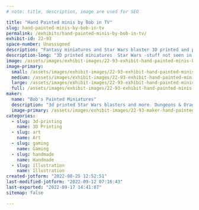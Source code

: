 ```yaml
---
# note: title, description, image are used for SEO

title: "Hand Painted minis by Bob in TV"
slug: hand-painted-minis-by-bob-in-tv
permalink: /exhibits/hand-painted-minis-by-bob-in-tv/
exhibit-id: 22-93
space-number: Unassigned
description: "Fantasy miniatures and Star Wars blaster 3D printed and professionally hand painted  and much more"
description-long: "3D printed miniatures  Star Wars -stuff not seen in stores  _ unusual pieces all professionally hand painted  you can also find them unpainted for the do it yourselfers"
image: /assets/images/exhibit-images/22-93-exhibit-hand-painted-minis-by-bob-in-tv-075-large.JPG
image-primary: 
  small: /assets/images/exhibit-images/22-93-exhibit-hand-painted-minis-by-bob-in-tv-075-small.JPG
  medium: /assets/images/exhibit-images/22-93-exhibit-hand-painted-minis-by-bob-in-tv-075-medium.JPG
  large: /assets/images/exhibit-images/22-93-exhibit-hand-painted-minis-by-bob-in-tv-075-large.JPG
  full: /assets/images/exhibit-images/22-93-exhibit-hand-painted-minis-by-bob-in-tv-075-full.JPG
maker: 
  name: "Bob's Painted Miniatures"
  description: "3d printed Star Wars blasters and more  Dungeons & Dragons miniatures professionally painted  "
  image-primary: /assets/images/exhibit-images/22-93-maker-hand-painted-minis-by-bob-in-tv-006-medium.JPG
categories: 
  - slug: 3d-printing
    name: 3D Printing
  - slug: art
    name: Art
  - slug: gaming
    name: Gaming
  - slug: handmade
    name: Handmade
  - slug: illustration
    name: Illustration
created-jotform: "2022-08-25 12:52:51"
last-modified-jotform: "2022-09-12 07:16:43"
last-exported: "2022-09-17 14:41:07"
sitemap: false

---
```

